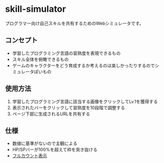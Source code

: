 # skill-simulator
プログラマー向け自己スキルを共有するためのWebシミュレータです。

## コンセプト
- 学習したプログラミング言語の習熟度を表現できるもの
- スキル全体を俯瞰できるもの
- ゲームのキャラクターをどう育成するか考えるのは楽しかったりするのでシミュレータぽいもの

## 使用方法
1. 学習したプログラミング言語に該当する画像をクリックしてLv.1を獲得する
2. 表示されたバーをクリックして習熟度を10段階で調整する
3. ページ下部に生成されるURLを共有する

## 仕様
- 数値に基準がないので主観による
- HP/SPバーが100%を超えて枠を突き抜ける
- [フルカウント表示](https://hal3i.github.io/skill/?s=f)
